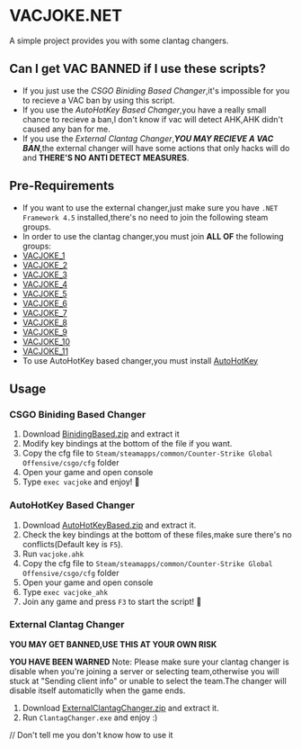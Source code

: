 # VACJOKE.NET
A simple project provides you with some clantag changers.

## Can I get VAC BANNED if I use these scripts?
- If you just use the *CSGO Biniding Based Changer*,it's impossible for you to recieve a VAC ban by using this script.
- If you use the *AutoHotKey Based Changer*,you have a really small chance to recieve a ban,I don't know if vac will detect AHK,AHK didn't caused any ban for me.
- If you use the *External Clantag Changer*,**_YOU MAY RECIEVE A VAC BAN_**,the external changer will have some actions that only hacks will do and **THERE'S NO ANTI DETECT MEASURES**.

## Pre-Requirements
- If you want to use the external changer,just make sure you have `.NET Framework 4.5` installed,there's no need to join the following steam groups.
- In order to use the clantag changer,you must join **ALL OF** the following groups:
 - [VACJOKE\_1](https://steamcommunity.com/groups/VACJOKE_1)
 - [VACJOKE\_2](https://steamcommunity.com/groups/VACJOKE_2)
 - [VACJOKE\_3](https://steamcommunity.com/groups/VACJOKE_3)
 - [VACJOKE\_4](https://steamcommunity.com/groups/VACJOKE_4)
 - [VACJOKE\_5](https://steamcommunity.com/groups/VACJOKE_5)
 - [VACJOKE\_6](https://steamcommunity.com/groups/VACJOKE_6)
 - [VACJOKE\_7](https://steamcommunity.com/groups/VACJOKE_7)
 - [VACJOKE\_8](https://steamcommunity.com/groups/VACJOKE_8)
 - [VACJOKE\_9](https://steamcommunity.com/groups/VACJOKE_9)
 - [VACJOKE\_10](https://steamcommunity.com/groups/VACJOKE_10)
 - [VACJOKE\_11](https://steamcommunity.com/groups/VACJOKE_11)
- To use AutoHotKey based changer,you must install [AutoHotKey](https://www.autohotkey.com/)

## Usage
### CSGO Biniding Based Changer
1. Download [BinidingBased.zip](https://github.com/fengberd/VACJOKE.NET/releases/download/v1.0.0/BinidingBased_v1.0.0.zip) and extract it
2. Modify key bindings at the bottom of the file if you want.
3. Copy the cfg file to `Steam/steamapps/common/Counter-Strike Global Offensive/csgo/cfg` folder
4. Open your game and open console
5. Type `exec vacjoke` and enjoy! :hammer:

### AutoHotKey Based Changer
1. Download [AutoHotKeyBased.zip](https://github.com/fengberd/VACJOKE.NET/releases/download/v1.0.0/AutoHotKeyBased_v1.0.0.zip) and extract it.
2. Check the key bindings at the bottom of these files,make sure there's no conflicts(Default key is `F5`).
3. Run `vacjoke.ahk`
4. Copy the cfg file to `Steam/steamapps/common/Counter-Strike Global Offensive/csgo/cfg` folder
5. Open your game and open console
6. Type `exec vacjoke_ahk`
7. Join any game and press `F3` to start the script! :hammer:

### External Clantag Changer
**YOU MAY GET BANNED,USE THIS AT YOUR OWN RISK**

**YOU HAVE BEEN WARNED**
Note: Please make sure your clantag changer is disable when you're joining a server or selecting team,otherwise you will stuck at "Sending client info" or unable to select the team.The changer will disable itself automaticlly when the game ends.

1. Download [ExternalClantagChanger.zip](https://github.com/fengberd/VACJOKE.NET/releases/download/v1.0.2/ExternalClantagChanger_v1.0.2.zip) and extract it.
2. Run `ClantagChanger.exe` and enjoy :)

// Don't tell me you don't know how to use it
